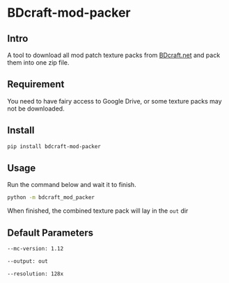 # BDcraft-mod-packer

## Intro
A tool to download all mod patch texture packs from [BDcraft.net](https://bdcraft.net) and pack them into one zip file.

## Requirement

You need to have fairy access to Google Drive, or some texture packs may not be downloaded.

## Install

```bash
pip install bdcraft-mod-packer
```

## Usage

Run the command below and wait it to finish.

```bash
python -m bdcraft_mod_packer
```

When finished, the combined texture pack will lay in the `out` dir

## Default Parameters

```bash
--mc-version: 1.12

--output: out

--resolution: 128x
```
